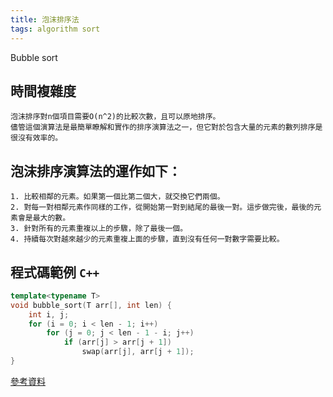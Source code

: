 ```yaml
---
title: 泡沫排序法
tags: algorithm sort
---
```

Bubble sort
<!--more-->

## 時間複雜度
~~~
泡沫排序對n個項目需要O(n^2)的比較次數，且可以原地排序。   
儘管這個演算法是最簡單瞭解和實作的排序演算法之一，但它對於包含大量的元素的數列排序是很沒有效率的。
~~~   
## 泡沫排序演算法的運作如下：
~~~
1. 比較相鄰的元素。如果第一個比第二個大，就交換它們兩個。
2. 對每一對相鄰元素作同樣的工作，從開始第一對到結尾的最後一對。這步做完後，最後的元素會是最大的數。   
3. 針對所有的元素重複以上的步驟，除了最後一個。   
4. 持續每次對越來越少的元素重複上面的步驟，直到沒有任何一對數字需要比較。
~~~

程式碼範例 `C++`
------
```c++
template<typename T>
void bubble_sort(T arr[], int len) {
	int i, j;
	for (i = 0; i < len - 1; i++)
		for (j = 0; j < len - 1 - i; j++)
			if (arr[j] > arr[j + 1])
				swap(arr[j], arr[j + 1]);
}
```

[參考資料](https://zh.wikipedia.org/wiki/%E5%86%92%E6%B3%A1%E6%8E%92%E5%BA%8F#C++)